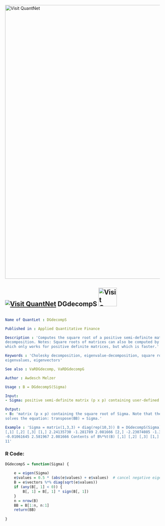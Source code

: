 
[<img src="https://github.com/QuantLet/Styleguide-and-FAQ/blob/master/pictures/banner.png" width="888" alt="Visit QuantNet">](http://quantlet.de/)

## [<img src="https://github.com/QuantLet/Styleguide-and-FAQ/blob/master/pictures/qloqo.png" alt="Visit QuantNet">](http://quantlet.de/) **DGdecompS** [<img src="https://github.com/QuantLet/Styleguide-and-FAQ/blob/master/pictures/QN2.png" width="60" alt="Visit QuantNet 2.0">](http://quantlet.de/)

```yaml

Name of QuantLet : DGdecompS

Published in : Applied Quantitative Finance

Description : 'Computes the square root of a positive semi-definite matrix, using an eigenvalue
decomposition. Notes: Square roots of matrices can also be computed by the Cholesky decomposition,
which only works for positive definite matrices, but which is faster.'

Keywords : 'Cholesky decomposition, eigenvalue-decomposition, square root matrix, decomposition,
eigenvalues, eigenvectors'

See also : VaRDGdecomp, VaRDGdecompG

Author : Awdesch Melzer

Usage : B = DGdecompS(Sigma)

Input: 
- Sigma: positive semi-definite matrix (p x p) containing user-defined data

Output: 
- B: 'matrix (p x p) containing the square root of Sigma. Note that the solution is non-unique. B
solves the equation: transpose(BB) = Sigma.'

Example : 'Sigma = matrix(1,3,3) + diag(rep(10,3)) B = DGdecompS(Sigma) B B%*%t(B) Contents of B
[,1] [,2] [,3] [1,] 2.24135730 -1.281789 2.081666 [2,] -2.23074085 -1.300178 2.081666 [3,]
-0.01061645 2.581967 2.081666 Contents of B%*%t(B) [,1] [,2] [,3] [1,] 11 1 1 [2,] 1 11 1 [3,] 1 1
11'

```


### R Code:
```r
DGdecompS = function(Sigma) {
    
    e = eigen(Sigma)
    e$values = 0.5 * (abs(e$values) + e$values)  # cancel negative eigenvalues
    B = e$vectors %*% diag(sqrt(e$values))
    if (any(B[, 1] < 0)) {
        B[, 1] = B[, 1] * sign(B[, 1])
    }
    n = nrow(B)
    BB = B[1:n, n:1]
    return(BB)
    
} 

```
